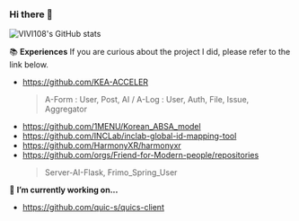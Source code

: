 ### Hi there 👋

![VIVI108's GitHub stats](https://github-readme-stats.vercel.app/api?username=vivi108&show_icons=true&theme=radical)

<!--
**vivi108/vivi108** is a ✨ _special_ ✨ repository because its `README.md` (this file) appears on your GitHub profile.

Here are some ideas to get you started:

- 🔭 I’m currently working on ...
- 🌱 I’m currently learning ...
- 👯 I’m looking to collaborate on ...
- 🤔 I’m looking for help with ...
- 💬 Ask me about ...
- 📫 How to reach me: ...
- 😄 Pronouns: ...
- ⚡ Fun fact: ...
-->

📚 **Experiences**
If you are curious about the project I did, please refer to the link below.

- https://github.com/KEA-ACCELER
  > A-Form : User, Post, AI
  > / A-Log : User, Auth, File, Issue, Aggregator
- https://github.com/1MENU/Korean_ABSA_model
- https://github.com/INCLab/inclab-global-id-mapping-tool
- https://github.com/HarmonyXR/harmonyxr
- https://github.com/orgs/Friend-for-Modern-people/repositories
  > Server-AI-Flask, Frimo_Spring_User 

🌱 **I’m currently working on...**
- https://github.com/quic-s/quics-client

  






